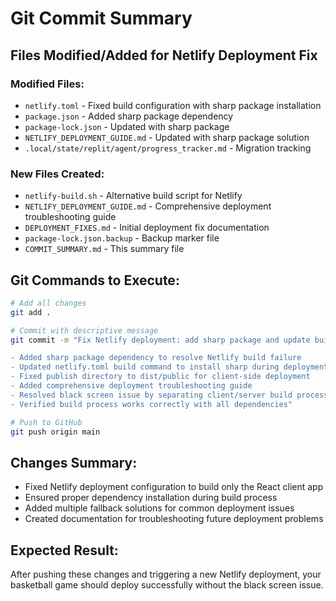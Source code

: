 # Git Commit Summary

## Files Modified/Added for Netlify Deployment Fix

### Modified Files:
- `netlify.toml` - Fixed build configuration with sharp package installation
- `package.json` - Added sharp package dependency  
- `package-lock.json` - Updated with sharp package
- `NETLIFY_DEPLOYMENT_GUIDE.md` - Updated with sharp package solution
- `.local/state/replit/agent/progress_tracker.md` - Migration tracking

### New Files Created:
- `netlify-build.sh` - Alternative build script for Netlify
- `NETLIFY_DEPLOYMENT_GUIDE.md` - Comprehensive deployment troubleshooting guide
- `DEPLOYMENT_FIXES.md` - Initial deployment fix documentation
- `package-lock.json.backup` - Backup marker file
- `COMMIT_SUMMARY.md` - This summary file

## Git Commands to Execute:

```bash
# Add all changes
git add .

# Commit with descriptive message
git commit -m "Fix Netlify deployment: add sharp package and update build config

- Added sharp package dependency to resolve Netlify build failure
- Updated netlify.toml build command to install sharp during deployment
- Fixed publish directory to dist/public for client-side deployment
- Added comprehensive deployment troubleshooting guide
- Resolved black screen issue by separating client/server build processes
- Verified build process works correctly with all dependencies"

# Push to GitHub
git push origin main
```

## Changes Summary:
- Fixed Netlify deployment configuration to build only the React client app
- Ensured proper dependency installation during build process
- Added multiple fallback solutions for common deployment issues
- Created documentation for troubleshooting future deployment problems

## Expected Result:
After pushing these changes and triggering a new Netlify deployment, your basketball game should deploy successfully without the black screen issue.